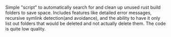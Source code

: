 Simple "script" to automatically search for and clean up unused rust build folders to save space. Includes features like detailed error messages, recursive symlink detection(and avoidance), and the ability to have it only list out folders that would be deleted and not actually delete them. The code is quite low quality.
